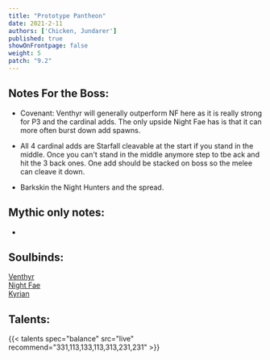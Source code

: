 ```yaml
---
title: "Prototype Pantheon"
date: 2021-2-11
authors: ['Chicken, Jundarer']
published: true
showOnFrontpage: false
weight: 5
patch: "9.2"
---
```



## Notes For the Boss:
- Covenant: Venthyr will generally outperform NF here as it is really strong for P3 and the cardinal adds. The only upside Night Fae has is that it can more often burst down add spawns.

- All 4 cardinal adds are Starfall cleavable at the start if you stand in the middle. Once you can't stand in the middle anymore step to tbe ack and hit the 3 back ones. One add should be stacked on boss so the melee can cleave it down.
- Barkskin the Night Hunters and the spread. 

## Mythic only notes:
- 

## Soulbinds:
[Venthyr](https://www.wowhead.com/soulbind-calc/venthyr/theotar-the-mad-duke/druid/Awa-774CBTXKChUyQQoSBTWHCiUy4goiFTJJCjUyPAo)
<br>[Night Fae](https://www.wowhead.com/soulbind-calc/venthyr/theotar-the-mad-duke/druid/Awa-774CBTXKChUyQQoSBTWHCiUy4goiFTJJCjUyPAo)
<br>[Kyrian](https://www.wowhead.com/soulbind-calc/kyrian/forgelite-prime-mikanikos/druid/AwaW5ZYBBTXKChMFNYIKFTLiCiUy5AoiFTJJCjUyPAo)

## Talents:

{{< talents spec="balance" src="live" recommend="331,113,133,113,313,231,231" >}}
